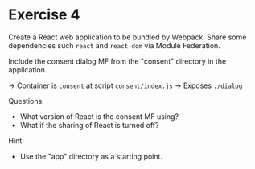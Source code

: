 # Exercise 4

Create a React web application to be bundled by Webpack. Share some dependencies such `react` and `react-dom` via Module Federation.

Include the consent dialog MF from the "consent" directory in the application.

-> Container is `consent` at script `consent/index.js`
-> Exposes `./dialog`

Questions:

* What version of React is the consent MF using?
* What if the sharing of React is turned off?

Hint:

* Use the "app" directory as a starting point.
